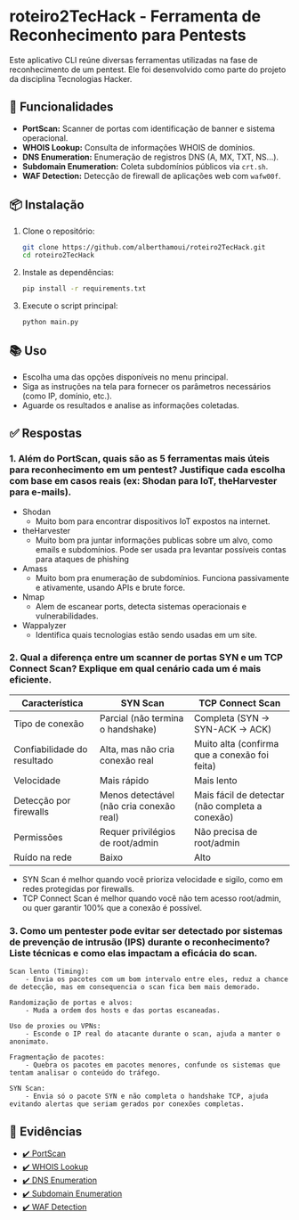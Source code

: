 # roteiro2TecHack - Ferramenta de Reconhecimento para Pentests

Este aplicativo CLI reúne diversas ferramentas utilizadas na fase de reconhecimento de um pentest. Ele foi desenvolvido como parte do projeto da disciplina Tecnologias Hacker.

## 🔧 Funcionalidades

- **PortScan:** Scanner de portas com identificação de banner e sistema operacional.
- **WHOIS Lookup:** Consulta de informações WHOIS de domínios.
- **DNS Enumeration:** Enumeração de registros DNS (A, MX, TXT, NS...).
- **Subdomain Enumeration:** Coleta subdomínios públicos via `crt.sh`.
- **WAF Detection:** Detecção de firewall de aplicações web com `wafw00f`.

## 📦 Instalação

1. Clone o repositório:
    ```bash
   git clone https://github.com/alberthamoui/roteiro2TecHack.git
   cd roteiro2TecHack
    ```

2. Instale as dependências:
   ```bash
   pip install -r requirements.txt
   ```

3. Execute o script principal:
   ```bash
   python main.py
   ```

## 📚 Uso

* Escolha uma das opções disponíveis no menu principal.
* Siga as instruções na tela para fornecer os parâmetros necessários (como IP, domínio, etc.).
* Aguarde os resultados e analise as informações coletadas.

## ✅ Respostas

### 1. Além do PortScan, quais são as 5 ferramentas mais úteis para reconhecimento em um pentest? Justifique cada escolha com base em casos reais (ex: Shodan para IoT, theHarvester para e-mails).
- Shodan
    - Muito bom para encontrar dispositivos IoT expostos na internet.
- theHarvester
    - Muito bom pra juntar informações publicas sobre um alvo, como emails e subdomínios. Pode ser usada pra levantar possíveis contas para ataques de phishing
- Amass
    - Muito bom pra enumeração de subdomínios. Funciona passivamente e ativamente, usando APIs e brute force.
- Nmap
    - Alem de escanear ports, detecta sistemas operacionais e vulnerabilidades.
- Wappalyzer 
    - Identifica quais tecnologias estão sendo usadas em um site.


### 2. Qual a diferença entre um scanner de portas SYN e um TCP Connect Scan? Explique em qual cenário cada um é mais eficiente.

| Característica              | SYN Scan                                | TCP Connect Scan                                |
| --------------------------- | --------------------------------------- | ----------------------------------------------- |
| Tipo de conexão             | Parcial (não termina o handshake)       | Completa (SYN -> SYN-ACK -> ACK)                  |
| Confiabilidade do resultado | Alta, mas não cria conexão real         | Muito alta (confirma que a conexão foi feita)   |
| Velocidade                  | Mais rápido                             | Mais lento                                      |
| Detecção por firewalls      | Menos detectável (não cria conexão real)| Mais fácil de detectar (não completa a conexão) |
| Permissões                  | Requer privilégios de root/admin        | Não precisa de root/admin                       |
| Ruído na rede               | Baixo                                   | Alto                                            |


- SYN Scan é melhor quando você prioriza velocidade e sigilo, como em redes protegidas por firewalls.
- TCP Connect Scan é melhor quando você não tem acesso root/admin, ou quer garantir 100% que a conexão é possível.


### 3. Como um pentester pode evitar ser detectado por sistemas de prevenção de intrusão (IPS) durante o reconhecimento? Liste técnicas e como elas impactam a eficácia do scan.
```
Scan lento (Timing): 
    - Envia os pacotes com um bom intervalo entre eles, reduz a chance de detecção, mas em consequencia o scan fica bem mais demorado.

Randomização de portas e alvos: 
    - Muda a ordem dos hosts e das portas escaneadas.

Uso de proxies ou VPNs: 
    - Esconde o IP real do atacante durante o scan, ajuda a manter o anonimato.

Fragmentação de pacotes: 
    - Quebra os pacotes em pacotes menores, confunde os sistemas que tentam analisar o conteúdo do tráfego.

SYN Scan: 
    - Envia só o pacote SYN e não completa o handshake TCP, ajuda evitando alertas que seriam gerados por conexões completas.

```


## 📁 Evidências

* [✔️ PortScan](evidencias/PortScan.txt)
* [✔️ WHOIS Lookup](evidencias/WHOIS.txt)
* [✔️ DNS Enumeration](evidencias/DNS.txt)
* [✔️ Subdomain Enumeration](evidencias/Subdomain.txt)
* [✔️ WAF Detection](evidencias/WAF.txt)